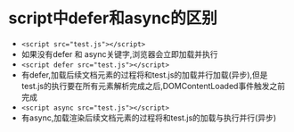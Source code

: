 # script中defer和async的区别
- ``<script src="test.js"></script>``
- 如果没有defer 和 async关键字,浏览器会立即加载并执行
- ``<script defer src="test.js"></script>``
- 有defer,加载后续文档元素的过程将和test.js的加载并行加载(异步),但是test.js的执行要在所有元素解析完成之后,DOMContentLoaded事件触发之前完成
- ``<script async src="test.js"></script>``
- 有async,加载渲染后续文档元素的过程将和test.js的加载与执行并行(异步)
